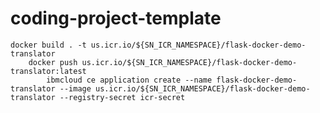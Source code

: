 # coding-project-template

    docker build . -t us.icr.io/${SN_ICR_NAMESPACE}/flask-docker-demo-translator
        docker push us.icr.io/${SN_ICR_NAMESPACE}/flask-docker-demo-translator:latest
            ibmcloud ce application create --name flask-docker-demo-translator --image us.icr.io/${SN_ICR_NAMESPACE}/flask-docker-demo-translator --registry-secret icr-secret
